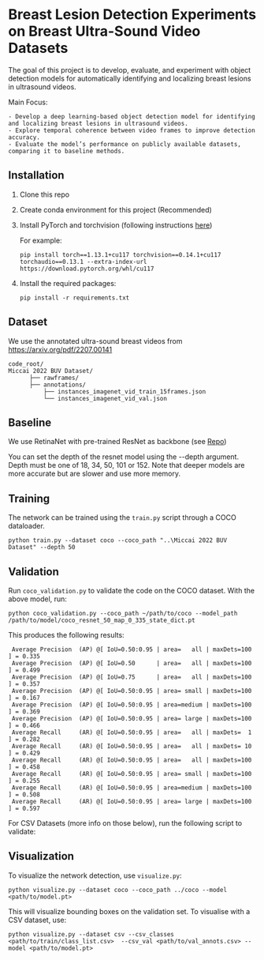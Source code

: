 # Breast Lesion Detection Experiments on Breast Ultra-Sound Video Datasets
The goal of this project is to develop, evaluate, and experiment with object detection models for automatically identifying and localizing breast lesions in ultrasound videos.

Main Focus:

    - Develop a deep learning-based object detection model for identifying and localizing breast lesions in ultrasound videos.
    - Explore temporal coherence between video frames to improve detection accuracy.
    - Evaluate the model’s performance on publicly available datasets, comparing it to baseline methods.

## Installation

1) Clone this repo

2) Create conda environment for this project (Recommended)

3) Install PyTorch and torchvision (following instructions [here](https://pytorch.org/))

    For example: 
    
    ```
    pip install torch==1.13.1+cu117 torchvision==0.14.1+cu117 torchaudio==0.13.1 --extra-index-url https://download.pytorch.org/whl/cu117
    ```

5) Install the required packages:

    ```
    pip install -r requirements.txt
    ```

## Dataset
We use the annotated ultra-sound breast videos from https://arxiv.org/pdf/2207.00141

```
code_root/
Miccai 2022 BUV Dataset/
      ├── rawframes/
      ├── annotations/
          ├── instances_imagenet_vid_train_15frames.json
          └── instances_imagenet_vid_val.json
```

## Baseline

We use RetinaNet with pre-trained ResNet as backbone (see [Repo](https://github.com/yhenon/pytorch-retinanet))

You can set the depth of the resnet model using the --depth argument. Depth must be one of 18, 34, 50, 101 or 152. Note that deeper models are more accurate but are slower and use more memory.

## Training

The network can be trained using the `train.py` script through a COCO dataloader.

```
python train.py --dataset coco --coco_path "..\Miccai 2022 BUV Dataset" --depth 50
```

## Validation

Run `coco_validation.py` to validate the code on the COCO dataset. With the above model, run:

`python coco_validation.py --coco_path ~/path/to/coco --model_path /path/to/model/coco_resnet_50_map_0_335_state_dict.pt`


This produces the following results:

```
 Average Precision  (AP) @[ IoU=0.50:0.95 | area=   all | maxDets=100 ] = 0.335
 Average Precision  (AP) @[ IoU=0.50      | area=   all | maxDets=100 ] = 0.499
 Average Precision  (AP) @[ IoU=0.75      | area=   all | maxDets=100 ] = 0.357
 Average Precision  (AP) @[ IoU=0.50:0.95 | area= small | maxDets=100 ] = 0.167
 Average Precision  (AP) @[ IoU=0.50:0.95 | area=medium | maxDets=100 ] = 0.369
 Average Precision  (AP) @[ IoU=0.50:0.95 | area= large | maxDets=100 ] = 0.466
 Average Recall     (AR) @[ IoU=0.50:0.95 | area=   all | maxDets=  1 ] = 0.282
 Average Recall     (AR) @[ IoU=0.50:0.95 | area=   all | maxDets= 10 ] = 0.429
 Average Recall     (AR) @[ IoU=0.50:0.95 | area=   all | maxDets=100 ] = 0.458
 Average Recall     (AR) @[ IoU=0.50:0.95 | area= small | maxDets=100 ] = 0.255
 Average Recall     (AR) @[ IoU=0.50:0.95 | area=medium | maxDets=100 ] = 0.508
 Average Recall     (AR) @[ IoU=0.50:0.95 | area= large | maxDets=100 ] = 0.597
```

For CSV Datasets (more info on those below), run the following script to validate:

## Visualization

To visualize the network detection, use `visualize.py`:

```
python visualize.py --dataset coco --coco_path ../coco --model <path/to/model.pt>
```
This will visualize bounding boxes on the validation set. To visualise with a CSV dataset, use:

```
python visualize.py --dataset csv --csv_classes <path/to/train/class_list.csv>  --csv_val <path/to/val_annots.csv> --model <path/to/model.pt>
```
